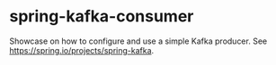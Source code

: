 # spring-kafka-consumer

Showcase on how to configure and use a simple Kafka producer. See https://spring.io/projects/spring-kafka.
